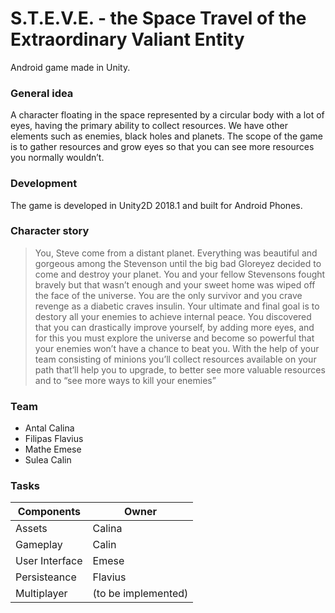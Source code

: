 # S.T.E.V.E. - the Space Travel of the Extraordinary Valiant Entity  
Android game made in Unity.

### General idea
A character floating in the space represented by a circular body with a lot of eyes, having the primary ability to collect resources. We have other elements such as enemies, black holes and planets. The scope of the game is to gather resources and grow eyes so that you can see more resources you normally wouldn’t.

### Development
The game is developed in Unity2D 2018.1 and built for Android Phones.

### Character story
>You, Steve come from a distant planet. Everything was beautiful and gorgeous among the Stevenson until the big bad Gloreyez decided to come and destroy your planet. You and your fellow Stevensons fought bravely but that wasn’t enough and your sweet home was wiped off the face of the universe. You are the only survivor and you crave revenge as a diabetic craves insulin. Your ultimate and final goal is to destory all your enemies to achieve internal peace. You discovered that you can drastically improve yourself, by adding more eyes, and for this you must explore the universe and become so powerful that your enemies won’t have a chance to beat you. With the help of your team consisting of minions you’ll collect resources available on your path that’ll help you to upgrade, to better see more valuable resources and to “see more ways to kill your enemies”

### Team

- Antal Calina
- Filipas Flavius
- Mathe Emese
- Sulea Calin

### Tasks

| Components | Owner |
| ------ | ------ |
| Assets | Calina |
| Gameplay | Calin |
| User Interface | Emese |
| Persisteance | Flavius |
| Multiplayer | (to be implemented) |


